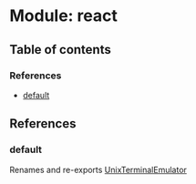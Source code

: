 # Module: react

## Table of contents

### References

- [default](../wiki/react#default)

## References

### default

Renames and re-exports [UnixTerminalEmulator](../wiki/react.UnixTerminalEmulator.UnixTerminalEmulator)

